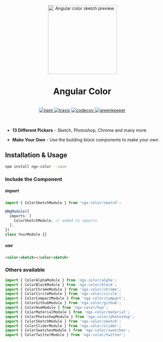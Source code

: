 <div align="center">
  <img src="https://raw.githubusercontent.com/scttcper/ngx-color/master/misc/sketch-example.png" width="225" alt="Angular color sketch preview">
  <br>
  <h1>Angular Color</h1>
  <br>
  <a href="https://www.npmjs.org/package/ngx-color">
    <img src="https://badge.fury.io/js/ngx-color.svg" alt="npm">
  </a> 
  <a href="https://travis-ci.org/scttcper/ngx-color">
    <img src="https://travis-ci.org/scttcper/ngx-color.svg?branch=master" alt="travis"></a> 
  <a href="https://codecov.io/github/scttcper/ngx-color">
    <img src="https://img.shields.io/codecov/c/github/scttcper/ngx-color.svg" alt="codecov">
  </a>
  <a href="https://greenkeeper.io/">
    <img src="https://badges.greenkeeper.io/scttcper/ngx-color.svg" alt="greenkeeper">
  </a>
</div>

<br>
<br>


* **13 Different Pickers** - Sketch, Photoshop, Chrome and many more

* **Make Your Own** - Use the building block components to make your own

## Installation & Usage

```sh
npm install ngx-color --save
```

### Include the Component

##### import
```ts
import { ColorSketchModule } from 'ngx-color/sketch';

@NgModule({
  imports: [
    ColorSketchModule, // added to imports
  ],
})
class YourModule {}
```

##### use
```html
<color-sketch></color-sketch>
```

### Others available
```ts
import { ColorAlphaModule } from 'ngx-color/alpha';
import { ColorBlockModule } from 'ngx-color/block';
import { ColorChromeModule } from 'ngx-color/chrome';
import { ColorCircleModule } from 'ngx-color/circle';
import { ColorCompactModule } from 'ngx-color/compact';
import { ColorGithubModule } from 'ngx-color/github';
import { ColorHueModule } from 'ngx-color/hue';
import { ColorMaterialModule } from 'ngx-color/material';
import { ColorPhotoshopModule } from 'ngx-color/photoshop';
import { ColorSketchModule } from 'ngx-color/sketch';
import { ColorSliderModule } from 'ngx-color/slider';
import { ColorSwatchesModule } from 'ngx-color/swatches';
import { ColorTwitterModule } from 'ngx-color/twitter';
```
